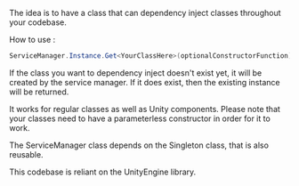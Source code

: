 The idea is to have a class that can dependency inject classes throughout your codebase. 

How to use : 

```c#
ServiceManager.Instance.Get<YourClassHere>(optionalConstructorFunction);
```

If the class you want to dependency inject doesn't exist yet, it will be created by the service manager. If it does exist, then the existing instance will be returned. 

It works for regular classes as well as Unity components. Please note that your classes need to have a parameterless constructor in order for it to work.

The ServiceManager class depends on the Singleton<T> class, that is also reusable.

This codebase is reliant on the UnityEngine library.
